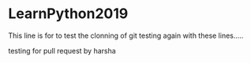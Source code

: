# LearnPython2019

This line is for to test the clonning of git
testing again with these lines.....

testing for pull request by harsha
